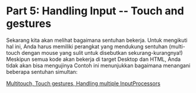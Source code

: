 # Part 5: Handling Input -- Touch and gestures

Sekarang kita akan melihat bagaimana sentuhan bekerja. Untuk mengikuti hal ini, Anda harus memiliki perangkat yang mendukung sentuhan (multi-touch dengan mouse yang sulit untuk disebutkan sekurang-kurangnya!) Meskipun semua kode akan bekerja di target Desktop dan HTML, Anda tidak akan bisa mengujinya Contoh ini menunjukkan bagaimana menangani beberapa sentuhan simultan:

[Multitouch, Touch gestures, Handling multiple InputProcessors](http://www.gamefromscratch.com/post/2013/10/24/LibGDX-Tutorial-5-Handling-Input-Touch-and-gestures.aspx)
